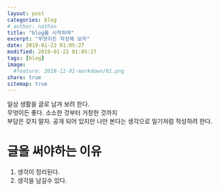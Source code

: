 ```yaml
---
layout: post
categories: blog
# author: nathan
title: "blog를 시작하며"
excerpt: "무엇이든 작성해 보자"
date: 2019-01-22 01:05:27
modified: 2019-01-22 01:05:27
tags: [blog]
image:
  #feature: 2018-11-01-markdown/01.png
share: true
sitemap: true
---
```


일상 생활을 글로 남겨 보려 한다.  
무엇이든 좋다. 소소한 것부터 거창한 것까지  
부담은 갖지 말자. 공개 되어 있지만 나만 본다는 생각으로 일기처럼 작성하려 한다.

# 글을 써야하는 이유
1. 생각이 정리된다.
2. 생각을 남길수 있다.
